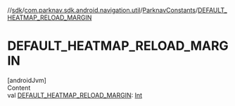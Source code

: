 //[sdk](../../../index.md)/[com.parknav.sdk.android.navigation.util](../index.md)/[ParknavConstants](index.md)/[DEFAULT_HEATMAP_RELOAD_MARGIN](-d-e-f-a-u-l-t_-h-e-a-t-m-a-p_-r-e-l-o-a-d_-m-a-r-g-i-n.md)



# DEFAULT_HEATMAP_RELOAD_MARGIN  
[androidJvm]  
Content  
val [DEFAULT_HEATMAP_RELOAD_MARGIN](-d-e-f-a-u-l-t_-h-e-a-t-m-a-p_-r-e-l-o-a-d_-m-a-r-g-i-n.md): [Int](https://kotlinlang.org/api/latest/jvm/stdlib/kotlin/-int/index.html)  



